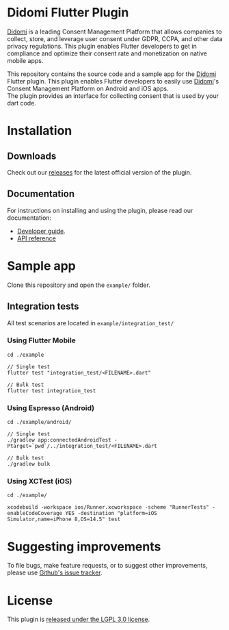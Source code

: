 Didomi Flutter Plugin
==============================

[Didomi](https://www.didomi.io) is a leading Consent Management Platform that allows companies to collect, store, and leverage user consent under GDPR, CCPA, and other data privacy regulations. This plugin enables Flutter developers to get in compliance and optimize their consent rate and monetization on native mobile apps.

This repository contains the source code and a sample app for the [Didomi](https://www.didomi.io) Flutter
plugin. This plugin enables Flutter developers to easily use [Didomi](https://www.didomi.io)'s Consent Management Platform on Android and iOS apps.  
The plugin provides an interface for collecting consent that is used by your dart code.

# Installation

## Downloads

Check out our [releases](https://github.com/didomi/flutter/releases) for the latest official version of the plugin.

## Documentation

For instructions on installing and using the plugin, please read our documentation:

- [Developer guide](https://developers.didomi.io/cmp/mobile-sdk/flutter).
- [API reference](https://developers.didomi.io/cmp/mobile-sdk/flutter/reference)

# Sample app

Clone this repository and open the `example/` folder.

## Integration tests

All test scenarios are located in `example/integration_test/`

### Using Flutter Mobile
```
cd ./example

// Single test
flutter test "integration_test/<FILENAME>.dart"

// Bulk test
flutter test integration_test
```

### Using Espresso (Android)
```
cd ./example/android/

// Single test
./gradlew app:connectedAndroidTest -Ptarget=`pwd`/../integration_test/<FILENAME>.dart

// Bulk test
./gradlew bulk
```

### Using XCTest (iOS)
```
cd ./example/

xcodebuild -workspace ios/Runner.xcworkspace -scheme "RunnerTests" -enableCodeCoverage YES -destination "platform=iOS Simulator,name=iPhone 8,OS=14.5" test
```

# Suggesting improvements

To file bugs, make feature requests, or to suggest other improvements,
please use [Github's issue tracker](https:////github.com/didomi/flutter/issues).

# License

This plugin is [released under the LGPL 3.0 license](LICENSE).

